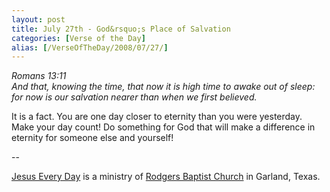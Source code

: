 ```yaml
---
layout: post
title: July 27th - God&rsquo;s Place of Salvation
categories: [Verse of the Day]
alias: [/VerseOfTheDay/2008/07/27/]
---
```


_Romans 13:11  
And that, knowing the time, that now it is high time to awake out of
sleep: for now is our salvation nearer than when we first believed._

It is a fact. You are one day closer to eternity than you were
yesterday. Make your day count! Do something for God that will make a
difference in eternity for someone else and yourself!

 --

<a href=http://jesuseveryday.net>Jesus Every Day</a> is a ministry of <a href=http://rodgersbaptist.net>Rodgers Baptist Church</a> in Garland, Texas.
